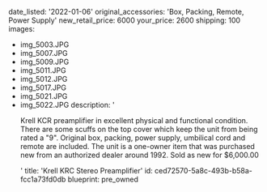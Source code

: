 date_listed: '2022-01-06'
original_accessories: 'Box, Packing, Remote, Power Supply'
new_retail_price: 6000
your_price: 2600
shipping: 100
images:
  - img_5003.JPG
  - img_5007.JPG
  - img_5009.JPG
  - img_5011.JPG
  - img_5012.JPG
  - img_5017.JPG
  - img_5021.JPG
  - img_5022.JPG
description: '<p>Krell KCR preamplifier in excellent physical and functional condition. There are some scuffs on the top cover which keep the unit from being rated a "9". Original box, packing, power supply, umbilical cord and remote are included. The unit is a one-owner item that was purchased new from an authorized dealer around 1992. Sold as new for $6,000.00&nbsp;&nbsp;</p>'
title: 'Krell KRC Stereo Preamplifier'
id: ced72570-5a8c-493b-b58a-fcc1a73fd0db
blueprint: pre_owned
